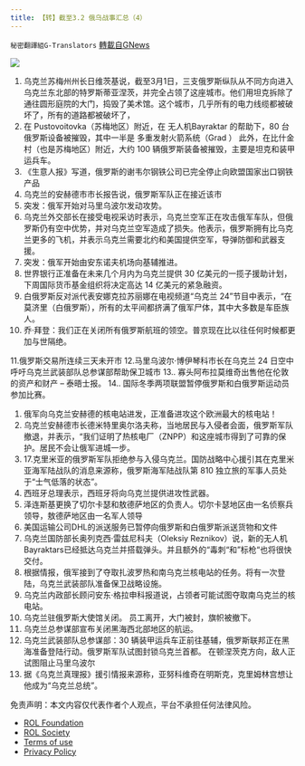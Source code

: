 ```yaml
---
title: 【转】截至3.2 俄乌战事汇总（4）
---
```

`秘密翻譯組G-Translators` [轉載自GNews](https://gnews.org/zh-hans/2094685/)

![](https://assets.gnews.org/wp-content/uploads/2022/03/11-1.jpg)
1. 乌克兰苏梅州州长日维茨基说，截至3月1日，三支俄罗斯纵队从不同方向进入乌克兰东北部的特罗斯蒂亚涅茨，并完全占领了这座城市。他们用坦克拆除了通往圆形庭院的大门，捣毁了美术馆。这个城市，几乎所有的电力线缆都被破坏了，所有的道路都被破坏了，
2. 在 Pustovoitovka（苏梅地区）附近，在 无人机Bayraktar 的帮助下，80 台俄罗斯设备被摧毁，其中一半是 多重发射火箭系统（Grad ）
此外，在比什金村（也是苏梅地区）附近，大约 100 辆俄罗斯装备被摧毁，主要是坦克和装甲运兵车。
3. 《生意人报》写道，俄罗斯的谢韦尔钢铁公司已完全停止向欧盟国家出口钢铁产品
4. 乌克兰的安赫德市市长报告说，俄罗斯军队正在接近该市
5. 突发：俄军开始对马里乌波尔发动攻势。
6. 乌克兰外交部长在接受电视采访时表示，乌克兰空军正在攻击俄军车队，但俄罗斯仍有空中优势，并对乌克兰空军造成了损失。他表示，俄罗斯拥有比乌克兰更多的飞机，并表示乌克兰需要北约和美国提供空军，导弹防御和武器支援。
7. 突发：俄军开始由安东诺夫机场向基辅推进。
8. 世界银行正准备在未来几个月内为乌克兰提供 30 亿美元的一揽子援助计划，下周国际货币基金组织将决定高达 14 亿美元的紧急融资。
9. 白俄罗斯反对派代表安娜克拉苏丽娜在电视频道“乌克兰 24”节目中表示，“在莫济里（白俄罗斯），所有的太平间都挤满了俄军尸体，其中大多数是车臣族人。
10. 乔·拜登：我们正在关闭所有俄罗斯航班的领空。普京现在比以往任何时候都更加与世隔绝。


11.俄罗斯交易所连续三天未开市
12.马里乌波尔·博伊琴科市长在乌克兰 24 日空中呼吁乌克兰武装部队总参谋部帮助保卫城市
13.. 寡头阿布拉莫维奇出售他在伦敦的资产和财产 – 泰晤士报。
14.. 国际冬季两项联盟暂停俄罗斯和白俄罗斯运动员参加比赛。

1. 俄军向乌克兰安赫德的核电站进发，正准备进攻这个欧洲最大的核电站！
2. 乌克兰安赫德市长德米特里奥尔洛夫称，当地居民与入侵者会面，俄罗斯军队撤退，并表示，“我们证明了热核电厂（ZNPP）和这座城市得到了可靠的保护。居民不会让俄军进城一步。
3. 17.克里米亚的俄罗斯军队拒绝参与入侵乌克兰。国防战略中心援引其在克里米亚海军陆战队的消息来源称，俄罗斯海军陆战队第 810 独立旅的军事人员处于“士气低落的状态”。
4. 西班牙总理表示，西班牙将向乌克兰提供进攻性武器。
5. 泽连斯基更换了切尔卡瑟和敖德萨地区的负责人。切尔卡瑟地区由一名侦察兵领导，敖德萨地区由一名军人领导
6. 美国运输公司DHL的派送服务已暂停向俄罗斯和白俄罗斯派送货物和文件
7. 乌克兰国防部长奥列克西·雷兹尼科夫（Oleksiy Reznikov）说，新的无人机Bayraktars已经抵达乌克兰并搭载弹头。并且额外的“毒刺“和”标枪“也将很快交付。
8. 根据情报，俄军接到了夺取扎波罗热和南乌克兰核电站的任务。将有一次登陆，乌克兰武装部队准备保卫战略设施。
9. 乌克兰内政部长顾问安东·格拉申科报道说，占领者可能试图夺取南乌克兰的核电站。
10. 乌克兰驻俄罗斯大使馆关闭。 员工离开，大门被封，旗帜被撤下。
11. 乌克兰总参谋部宣布关闭黑海西北部地区的航运。
12. 乌克兰武装部队总参谋部：30 辆装甲运兵车正前往基辅，俄罗斯联邦正在黑海准备登陆行动。俄罗斯军队试图封锁乌克兰首都。 在顿涅茨克方向，敌人正试图阻止马里乌波尔
13. 据《乌克兰真理报》援引情报来源称，亚努科维奇在明斯克，克里姆林宫想让他成为“乌克兰总统”。


 

免责声明：本文内容仅代表作者个人观点，平台不承担任何法律风险。

- [ROL Foundation](https://rolfoundation.org/)
- [ROL Society](https://rolsociety.org/)
- [Terms of use](https://gnews.org/terms-of-use-3/)
- [Privacy Policy](https://gnews.org/privacy-policy/)
